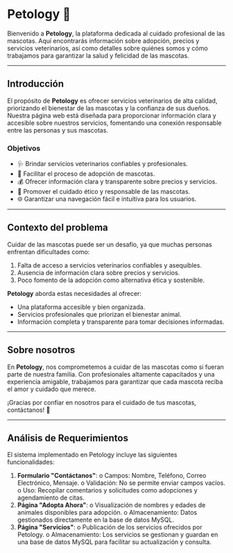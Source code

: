 # Petology 🐾  

Bienvenido a **Petology**, la plataforma dedicada al cuidado profesional de las mascotas. Aquí encontrarás información sobre adopción, precios y servicios veterinarios, así como detalles sobre quiénes somos y cómo trabajamos para garantizar la salud y felicidad de las mascotas.  

---

## Introducción  
El propósito de **Petology** es ofrecer servicios veterinarios de alta calidad, priorizando el bienestar de las mascotas y la confianza de sus dueños. Nuestra página web está diseñada para proporcionar información clara y accesible sobre nuestros servicios, fomentando una conexión responsable entre las personas y sus mascotas. 

### **Objetivos**  
- 🩺 Brindar servicios veterinarios confiables y profesionales.  
- 🐶 Facilitar el proceso de adopción de mascotas.  
- 💰 Ofrecer información clara y transparente sobre precios y servicios.  
- 🌱 Promover el cuidado ético y responsable de las mascotas.  
- 🌐 Garantizar una navegación fácil e intuitiva para los usuarios.  

---

## Contexto del problema  
Cuidar de las mascotas puede ser un desafío, ya que muchas personas enfrentan dificultades como:  
1. Falta de acceso a servicios veterinarios confiables y asequibles.  
2. Ausencia de información clara sobre precios y servicios.  
3. Poco fomento de la adopción como alternativa ética y sostenible.  

**Petology** aborda estas necesidades al ofrecer:  
- Una plataforma accesible y bien organizada.  
- Servicios profesionales que priorizan el bienestar animal.  
- Información completa y transparente para tomar decisiones informadas.  

---

## Sobre nosotros  
En **Petology**, nos comprometemos a cuidar de las mascotas como si fueran parte de nuestra familia. Con profesionales altamente capacitados y una experiencia amigable, trabajamos para garantizar que cada mascota reciba el amor y cuidado que merece.  

¡Gracias por confiar en nosotros para el cuidado de tus mascotas, contáctanos! 🐾  

---

## Análisis de Requerimientos
El sistema implementado en Petology incluye las siguientes funcionalidades:
1.  **Formulario "Contáctanos"**: 
o	Campos: Nombre, Teléfono, Correo Electrónico, Mensaje.
o	Validación: No se permite enviar campos vacíos.
o	Uso: Recopilar comentarios y solicitudes como adopciones y agendamiento de citas.
2.  **Página "Adopta Ahora"**: 
o	Visualización de nombres y edades de animales disponibles para adopción.
o	Almacenamiento: Datos gestionados directamente en la base de datos MySQL.
3.  **Página "Servicios"**: 
o	Publicación de los servicios ofrecidos por Petology.
o	Almacenamiento: Los servicios se gestionan y guardan en una base de datos MySQL para facilitar su actualización y consulta.





